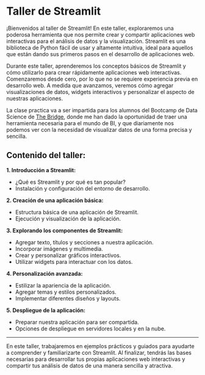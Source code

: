 # Taller de Streamlit

¡Bienvenidos al taller de Streamlit! En este taller, exploraremos una poderosa herramienta que nos permite crear y compartir aplicaciones web interactivas para el análisis de datos y la visualización. Streamlit es una biblioteca de Python fácil de usar y altamente intuitiva, ideal para aquellos que están dando sus primeros pasos en el desarrollo de aplicaciones web.

Durante este taller, aprenderemos los conceptos básicos de Streamlit y cómo utilizarlo para crear rápidamente aplicaciones web interactivas. Comenzaremos desde cero, por lo que no se requiere experiencia previa en desarrollo web. A medida que avanzamos, veremos cómo agregar visualizaciones de datos, widgets interactivos y personalizar el aspecto de nuestras aplicaciones.

La clase practica va a ser impartida para los alumnos del Bootcamp de Data Science de [The Bridge](https://www.thebridge.tech/campus/bootcamps-madrid), donde me han dado la oportunidad de traer una herramienta necesaria para el mundo de BI, y que diariamente nos podemos ver con la necesidad de visualizar datos de una forma precisa y sencilla. 

## Contenido del taller:

**1. Introducción a Streamlit:**

- ¿Qué es Streamlit y por qué es tan popular?
- Instalación y configuración del entorno de desarrollo.

**2. Creación de una aplicación básica:**

- Estructura básica de una aplicación de Streamlit.
- Ejecución y visualización de la aplicación.

**3. Explorando los componentes de Streamlit:**

- Agregar texto, títulos y secciones a nuestra aplicación.
- Incorporar imágenes y multimedia.
- Crear y personalizar gráficos interactivos.
- Utilizar widgets para interactuar con los datos.

**4. Personalización avanzada:**

- Estilizar la apariencia de la aplicación.
- Agregar temas y estilos personalizados.
- Implementar diferentes diseños y layouts.

**5. Despliegue de la aplicación:**

- Preparar nuestra aplicación para ser compartida.
- Opciones de despliegue en servidores locales y en la nube.

--------
En este taller, trabajaremos en ejemplos prácticos y guiados para ayudarte a comprender y familiarizarte con Streamlit. Al finalizar, tendrás las bases necesarias para desarrollar tus propias aplicaciones web interactivas y compartir tus análisis de datos de una manera sencilla y atractiva.

